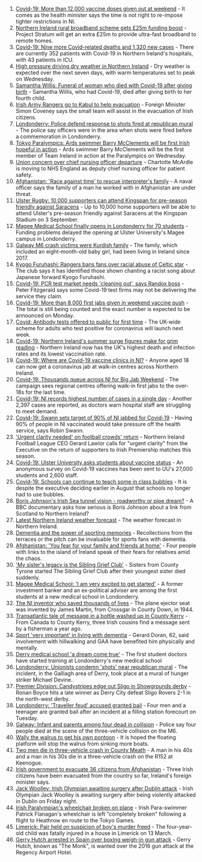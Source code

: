 1. [Covid-19: More than 12,000 vaccine doses given out at weekend](https://www.bbc.co.uk/news/uk-northern-ireland-58300969) - It comes as the health minister says the time is not right to re-impose tighter restrictions in NI.
2. [Northern Ireland rural broadband scheme gets £25m funding boost](https://www.bbc.co.uk/news/uk-northern-ireland-58311086) - Project Stratum will get an extra £25m to provide ultra-fast broadband to remote homes.
3. [Covid-19: Nine more Covid-related deaths and 1,320 new cases](https://www.bbc.co.uk/news/uk-northern-ireland-58308422) - There are currently 352 patients with Covid-19 in Northern Ireland's hospitals, with 43 patients in ICU.
4. [High pressure driving dry weather in Northern Ireland](https://www.bbc.co.uk/news/uk-northern-ireland-58315590) - Dry weather is expected over the next seven days, with warm temperatures set to peak on Wednesday.
5. [Samantha Willis: Funeral of woman who died with Covid-19 after giving birth](https://www.bbc.co.uk/news/uk-northern-ireland-58309750) - Samantha Willis, who had Covid-19, died after giving birth to her fourth child.
6. [Irish Army Rangers go to Kabul to help evacuation](https://www.bbc.co.uk/news/world-europe-58309751) - Foreign Minister Simon Coveney says the small team will assist in the evacuation of Irish citizens.
7. [Londonderry: Police defend response to shots fired at republican mural](https://www.bbc.co.uk/news/uk-northern-ireland-foyle-west-58308370) - The police say officers were in the area when shots were fired before a commemoration in Londonderry.
8. [Tokyo Paralympics: Ards swimmer Barry McClements will be first Irish hopeful in action](https://www.bbc.co.uk/sport/disability-sport/58308258) - Ards swimmer Barry McClements will be the first member of Team Ireland in action at the Paralympics on Wednesday.
9. [Union concern over chief nursing officer departure](https://www.bbc.co.uk/news/uk-northern-ireland-58304363) - Chartotte McArdle is moving to NHS England as deputy chief nursing officer for patient safety.
10. [Afghanistan: 'Race against time' to rescue interpreter's family](https://www.bbc.co.uk/news/uk-northern-ireland-58303222) - A naval officer says the family of a man he worked with in Afghanistan are under threat.
11. [Ulster Rugby: 10,000 supporters can attend Kingspan for pre-season friendly against Saracens](https://www.bbc.co.uk/sport/rugby-union/58307092) - Up to 10,000 home supporters will be able to attend Ulster's pre-season friendly against Saracens at the Kingspan Stadium on 3 September.
12. [Magee Medical School finally opens in Londonderry for 70 students](https://www.bbc.co.uk/news/uk-northern-ireland-58300292) - Funding problems delayed the opening at Ulster University's Magee campus in Londonderry.
13. [Galway M6 crash victims were Kurdish family](https://www.bbc.co.uk/news/world-europe-58304362) - The family, which included an eight-month-old baby girl, had been living in Ireland since 2017.
14. [Kyogo Furuhashi: Rangers bans fans over racial abuse of Celtic star](https://www.bbc.co.uk/news/uk-scotland-glasgow-west-58300455) - The club says it has identified those shown chanting a racist song about Japanese forward Kyogo Furuhashi.
15. [Covid-19: PCR test market needs 'cleaning out', says Randox boss](https://www.bbc.co.uk/news/uk-northern-ireland-58298467) - Peter Fitzgerald says some Covid-19 test firms may not be delivering the service they claim.
16. [Covid-19: More than 8,000 first jabs given in weekend vaccine push](https://www.bbc.co.uk/news/uk-northern-ireland-58294894) - The total is still being counted and the exact number is expected to be announced on Monday.
17. [Covid: Antibody tests offered to public for first time](https://www.bbc.co.uk/news/uk-58293249) - The UK-wide scheme for adults who test positive for coronavirus will launch next week.
18. [Covid-19: Northern Ireland's summer surge figures make for grim reading](https://www.bbc.co.uk/news/uk-northern-ireland-58286351) - Northern Ireland now has the UK's highest death and infection rates and its lowest vaccination rate.
19. [Covid-19: Where are Covid-19 vaccine clinics in NI?](https://www.bbc.co.uk/news/uk-northern-ireland-57863840) - Anyone aged 18 can now get a coronavirus jab at walk-in centres across Northern Ireland.
20. [Covid-19: Thousands queue across NI for Big Jab Weekend](https://www.bbc.co.uk/news/uk-northern-ireland-58256976) - The campaign sees regional centres offering walk-in first jabs to the over-18s for the last time.
21. [Covid-19: NI records highest number of cases in a single day](https://www.bbc.co.uk/news/uk-northern-ireland-58278998) - Another 2,397 cases are reported, as doctors warn hospital staff are struggling to meet demand.
22. [Covid-19: Swann sets target of 90% of NI jabbed for Covid-19](https://www.bbc.co.uk/news/uk-northern-ireland-58269477) - Having 90% of people in NI vaccinated would take pressure off the health service, says Robin Swann.
23. ['Urgent clarity needed' on football crowds' return](https://www.bbc.co.uk/sport/football/58267160) - Northern Ireland Football League CEO Gerard Lawlor calls for "urgent clarity" from the Executive on the return of supporters to Irish Premiership matches this season.
24. [Covid-19: Ulster University asks students about vaccine status](https://www.bbc.co.uk/news/uk-northern-ireland-58261413) - An anonymous survey on Covid-19 vaccines has been sent to UU's 27,000 students and 2,600 staff.
25. [Covid-19: Schools can continue to teach some in class bubbles](https://www.bbc.co.uk/news/uk-northern-ireland-58262835) - It is despite the executive deciding earlier in August that schools no longer had to use bubbles.
26. [Boris Johnson's Irish Sea tunnel vision - roadworthy or pipe dream?](https://www.bbc.co.uk/news/uk-northern-ireland-58269437) - A BBC documentary asks how serious is Boris Johnson about a link from Scotland to Northern Ireland?
27. [Latest Northern Ireland weather forecast](https://www.bbc.co.uk/news/uk-northern-ireland-26018439) - The weather forecast in Northern Ireland.
28. [Dementia and the power of sporting memories](https://www.bbc.co.uk/news/uk-northern-ireland-57667387) - Recollections from the terraces or the pitch can be invaluable for sports fans with dementia.
29. [Afghanistan: 'You fear for your family and friends at home'](https://www.bbc.co.uk/news/uk-northern-ireland-58241343) - Four people with links to the island of Ireland speak of their fears for relatives amid the chaos.
30. ['My sister's legacy is the Sibling Grief Club'](https://www.bbc.co.uk/news/uk-northern-ireland-58175239) - Sisters from County Tyrone started The Sibling Grief Club after their youngest sister died suddenly.
31. [Magee Medical School: 'I am very excited to get started'](https://www.bbc.co.uk/news/uk-northern-ireland-58310001) - A former investment banker and an ex-political adviser are among the first students at a new medical school in Londonderry.
32. [The NI inventor who saved thousands of lives](https://www.bbc.co.uk/news/uk-northern-ireland-58274204) - The plane ejector seat was invented by James Martin, from Crossgar in County Down, in 1944.
33. [Transatlantic tale of message in a bottle washed up in County Kerry](https://www.bbc.co.uk/news/uk-northern-ireland-58281557) - From Canada to County Kerry, three Irish cousins find a message sent by a fisherman a year ago.
34. [Sport 'very important' in living with dementia](https://www.bbc.co.uk/news/uk-northern-ireland-58279336) - Gerard Doran, 62, said involvement with hillwalking and GAA have benefited him physically and mentally.
35. [Derry medical school 'a dream come true'](https://www.bbc.co.uk/news/uk-northern-ireland-foyle-west-58286006) - The first student doctors have started training at Londonderry's new medical school
36. [Londonderry: Unionists condemn 'shots' near republican mural](https://www.bbc.co.uk/news/uk-northern-ireland-58297142) - The incident, in the Galliagh area of Derry, took place at a mural of hunger striker Michael Devine.
37. [Premier Division: Candystripes edge out Sligo in Showgrounds derby](https://www.bbc.co.uk/sport/football/58295278) - Ronan Boyce hits a late winner as Derry City defeat Sligo Rovers 2-1 in the north-west derby.
38. [Londonderry: 'Traveller feud' accused granted bail](https://www.bbc.co.uk/news/uk-northern-ireland-foyle-west-58273879) - Four men and a teenager are granted bail after an incident at a filling station forecourt on Tuesday.
39. [Galway: Infant and parents among four dead in collision](https://www.bbc.co.uk/news/world-europe-58279482) - Police say four people died at the scene of the three-vehicle collision on the M6.
40. [Wally the walrus to get his own pontoon](https://www.bbc.co.uk/news/world-europe-58279480) - It is hoped the floating platform will stop the walrus from sinking more boats.
41. [Two men die in three-vehicle crash in County Meath](https://www.bbc.co.uk/news/world-europe-58272004) - A man in his 40s and a man in his 30s die in a three-vehicle crash on the R152 at Keenogue.
42. [Irish government to evacuate 36 citizens from Afghanistan](https://www.bbc.co.uk/news/world-europe-58269484) - Three Irish citizens have been evacuated from the country so far, Ireland's foreign minister says.
43. [Jack Woolley: Irish Olympian awaiting surgery after Dublin attack](https://www.bbc.co.uk/sport/taekwondo/58216169) - Irish Olympian Jack Woolley is awaiting surgery after being violently attacked in Dublin on Friday night.
44. [Irish Paralympian's wheelchair broken on plane](https://www.bbc.co.uk/sport/disability-sport/58214675) - Irish Para-swimmer Patrick Flanagan's wheelchair is left "completely broken" following a flight to Heathrow en route to the Tokyo Games.
45. [Limerick: Pair held on suspicion of boy's murder freed](https://www.bbc.co.uk/news/world-europe-58205640) - The four-year-old child was fatally injured in a house in Limerick on 13 March.
46. [Gerry Hutch arrested in Spain over boxing weigh-in gun attack](https://www.bbc.co.uk/news/world-europe-58195768) - Gerry Hutch, known as "The Monk", is wanted over the 2016 gun attack at the Regency Airport Hotel.
